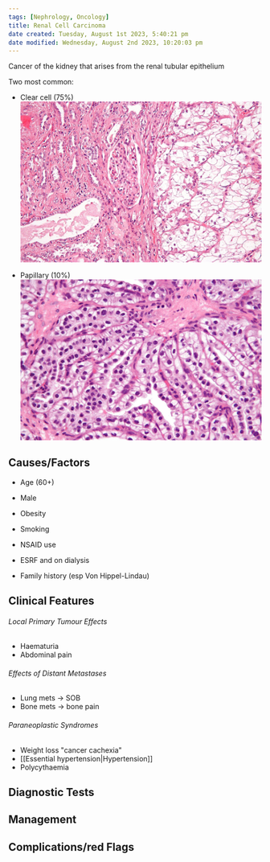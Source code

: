 ```yaml
---
tags: [Nephrology, Oncology]
title: Renal Cell Carcinoma
date created: Tuesday, August 1st 2023, 5:40:21 pm
date modified: Wednesday, August 2nd 2023, 10:20:03 pm
---
```


Cancer of the kidney that arises from the renal tubular epithelium

Two most common:

- Clear cell (75%)
  ![|325](z_attachments/325-1.jpg)

- Papillary (10%)
  ![|325](z_attachments/325.jpg)

## Causes/Factors

- Age (60+)
- Male
- Obesity
- Smoking
- NSAID use
- ESRF and on dialysis

- Family history (esp Von Hippel-Lindau)

## Clinical Features

###### Local Primary Tumour Effects

- Haematuria
- Abdominal pain

###### Effects of Distant Metastases

- Lung mets -> SOB
- Bone mets -> bone pain

###### Paraneoplastic Syndromes

- Weight loss "cancer cachexia"
- [[Essential hypertension|Hypertension]]
- Polycythaemia

## Diagnostic Tests

## Management

## Complications/red Flags

